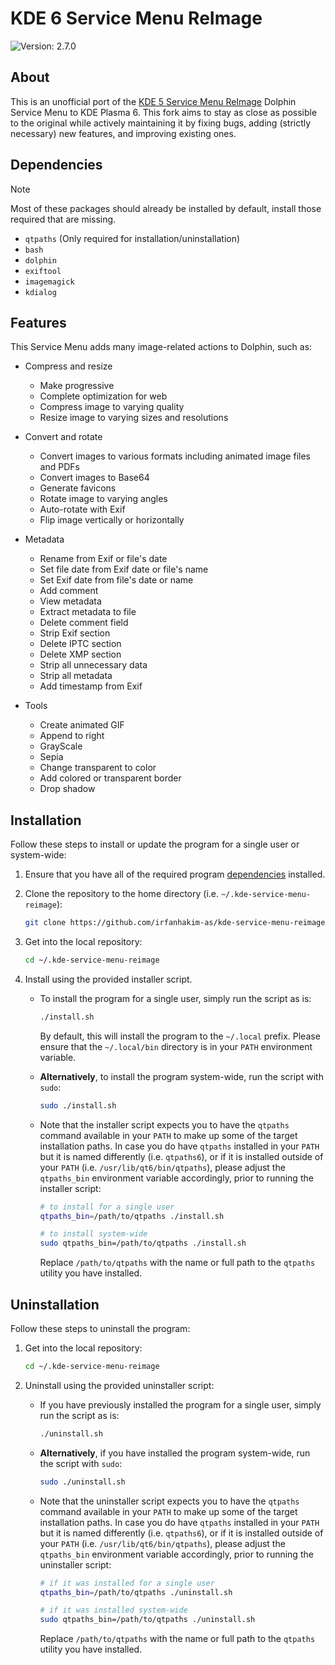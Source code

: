 # KDE 6 Service Menu ReImage

![Version: 2.7.0](https://img.shields.io/badge/Version-2.7.0-informational?style=flat)

## About

This is an unofficial port of the [KDE 5 Service Menu ReImage](https://store.kde.org/p/1231579) Dolphin Service Menu to KDE Plasma 6. This fork aims to stay as close as possible to the original while actively maintaining it by fixing bugs, adding (strictly necessary) new features, and improving existing ones.

## Dependencies

> [!NOTE]  
> Most of these packages should already be installed by default, install those required that are missing.

- `qtpaths` (Only required for installation/uninstallation)
- `bash`
- `dolphin`
- `exiftool`
- `imagemagick`
- `kdialog`

## Features

This Service Menu adds many image-related actions to Dolphin, such as:

- Compress and resize
  - Make progressive
  - Complete optimization for web
  - Compress image to varying quality
  - Resize image to varying sizes and resolutions

- Convert and rotate
  - Convert images to various formats including animated image files and PDFs
  - Convert images to Base64
  - Generate favicons
  - Rotate image to varying angles
  - Auto-rotate with Exif
  - Flip image vertically or horizontally

- Metadata
  - Rename from Exif or file's date
  - Set file date from Exif date or file's name
  - Set Exif date from file's date or name
  - Add comment
  - View metadata
  - Extract metadata to file
  - Delete comment field
  - Strip Exif section
  - Delete IPTC section
  - Delete XMP section
  - Strip all unnecessary data
  - Strip all metadata
  - Add timestamp from Exif

- Tools
  - Create animated GIF
  - Append to right
  - GrayScale
  - Sepia
  - Change transparent to color
  - Add colored or transparent border
  - Drop shadow

## Installation

Follow these steps to install or update the program for a single user or system-wide:

1. Ensure that you have all of the required program [dependencies](#dependencies) installed.

2. Clone the repository to the home directory (i.e. `~/.kde-service-menu-reimage`):

    ```sh
    git clone https://github.com/irfanhakim-as/kde-service-menu-reimage.git ~/.kde-service-menu-reimage
    ```

3. Get into the local repository:

    ```sh
    cd ~/.kde-service-menu-reimage
    ```

4. Install using the provided installer script.

   - To install the program for a single user, simply run the script as is:

      ```sh
      ./install.sh
      ```

      By default, this will install the program to the `~/.local` prefix. Please ensure that the `~/.local/bin` directory is in your `PATH` environment variable.

   - **Alternatively**, to install the program system-wide, run the script with `sudo`:

      ```sh
      sudo ./install.sh
      ```

   - Note that the installer script expects you to have the `qtpaths` command available in your `PATH` to make up some of the target installation paths. In case you do have `qtpaths` installed in your `PATH` but it is named differently (i.e. `qtpaths6`), or if it is installed outside of your `PATH` (i.e. `/usr/lib/qt6/bin/qtpaths`), please adjust the `qtpaths_bin` environment variable accordingly, prior to running the installer script:

      ```sh
      # to install for a single user
      qtpaths_bin=/path/to/qtpaths ./install.sh

      # to install system-wide
      sudo qtpaths_bin=/path/to/qtpaths ./install.sh
      ```

      Replace `/path/to/qtpaths` with the name or full path to the `qtpaths` utility you have installed.

## Uninstallation

Follow these steps to uninstall the program:

1. Get into the local repository:

    ```sh
    cd ~/.kde-service-menu-reimage
    ```

2. Uninstall using the provided uninstaller script:

   - If you have previously installed the program for a single user, simply run the script as is:

      ```sh
      ./uninstall.sh
      ```

   - **Alternatively**, if you have installed the program system-wide, run the script with `sudo`:

      ```sh
      sudo ./uninstall.sh
      ```

   - Note that the uninstaller script expects you to have the `qtpaths` command available in your `PATH` to make up some of the target installation paths. In case you do have `qtpaths` installed in your `PATH` but it is named differently (i.e. `qtpaths6`), or if it is installed outside of your `PATH` (i.e. `/usr/lib/qt6/bin/qtpaths`), please adjust the `qtpaths_bin` environment variable accordingly, prior to running the uninstaller script:

      ```sh
      # if it was installed for a single user
      qtpaths_bin=/path/to/qtpaths ./uninstall.sh

      # if it was installed system-wide
      sudo qtpaths_bin=/path/to/qtpaths ./uninstall.sh
      ```

      Replace `/path/to/qtpaths` with the name or full path to the `qtpaths` utility you have installed.
